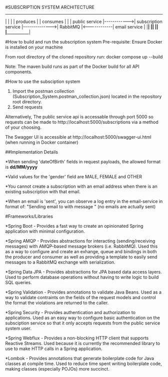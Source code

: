#SUBSCRIPTION SYSTEM ARCHITECTURE
 ________________               ______________________                 __________               _______________
|                |             |                      |   produces    |          |   consumes  |               |
| public service |------------>| subscription service |-------------->| RabbitMQ |<------------| email service |
|________________|             |______________________|               |__________|             |_______________|


#How to build and run the subscription system
Pre-requisite: Ensure Docker is installed on your machine

From root directory of the cloned repository run:
docker compose up --build

Note: The maven build runs as part of the Docker build for all API components.

#How to use the subsciption system
1. Import the postman collection (Subscription_System.postman_collection.json) located in the repository root directory.
2. Send requests

Alternatively, The public service api is accessable through port 5000 so requests can be made to http://localhost:5000/subscriptions via a method of your choosing.

The Swagger UI is accessible at http://localhost:5000/swagger-ui.html (when running in Docker container)

##Implementation Details

*When sending 'dateOfBirth' fields in request payloads, the allowed format is **dd/MM/yyyy**

*Valid values for the 'gender' field are MALE, FEMALE and OTHER

*You cannot create a subscription with an email address when there is an existing subscription with that email.

*When an email is 'sent', you can observe a log entry in the email-service in format of: "Sending email to <email-address> with message <message>" (no emails are actually sent)


#Frameworks/Libraries

*Spring Boot - Provides a fast way to create an opinionated Spring application with minimal configuration. 

*Spring AMQP - Provides abstractions for interacting (sending/receiving messages) with AMQP-based message brokers (i.e. RabbitMQ). Used this as a way to configure and create an exhange, queue and bindings in both the producer and consumer as well as providing a template to easily send messages to a RabbitMQ exchange with serialization.

*Spring Data JPA - Provides abstractions for JPA based data access layers. Used to perform database operations without having to write logic to build SQL queries.

*Spring Validation - Provides annotations to validate Java Beans. Used as a way to validate contraints on the fields of the request models and control the format the violations are returned to the caller.

*Spring Security - Provides authentication and authorization to applications. Used as an easy way to configure basic authentication on the subsciption service so that it only accepts requests from the public service system user.

*Spring Webflux - Provides a non-blocking HTTP client that supports Reactive Streams. Used because it is currently the recommended library to use to make HTTP calls in a Spring application.

*Lombok - Provides annotations that generate boilerplate code for Java classes at compile time. Used to reduce time spent writing boilerplate code, making classes (especially POJOs) more succinct.

